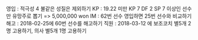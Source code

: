 영입	: 적극성 4 불같은 성질은 제외하기
KP	: 19.22 미만 KP 7 DF 2 SP 7 이상인 선수만 유망주로 뽑기 => 5,000,000 won
IM	: 62번 선수 영입하면 25번 선수와 비교하기
해고	: 2018-02-25에 60번 선수를 해고하기
직원	: 2018-03-12 에 보조코치 별5개 2명 고용하기, 의사 별5개 1명 고용하기


